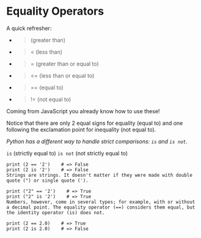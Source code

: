 # Equality Operators

A quick refresher:

- > (greater than)
- > < (less than)
- > = (greater than or equal to)
- > <= (less than or equal to)
- > == (equal to)
- > != (not equal to)

Coming from JavaScript you already know how to use these!

Notice that there are only 2 equal signs for equality (equal to) and one following the exclamation point for inequality (not equal to).

_Python has a different way to handle strict comparisons: `is` and `is not`._

`is` (strictly equal to)
`is not` (not strictly equal to)

```
print (2 == '2')    # => False
print (2 is '2')    # => False
Strings are strings. It doesn't matter if they were made with double quote (") or single quote (').

print ("2" == '2')    # => True
print ("2" is '2')    # => True
Numbers, however, come in several types; for example, with or without a decimal point. The equality operator (==) considers them equal, but the identity operator (is) does not.

print (2 == 2.0)    # => True
print (2 is 2.0)    # => False
```
